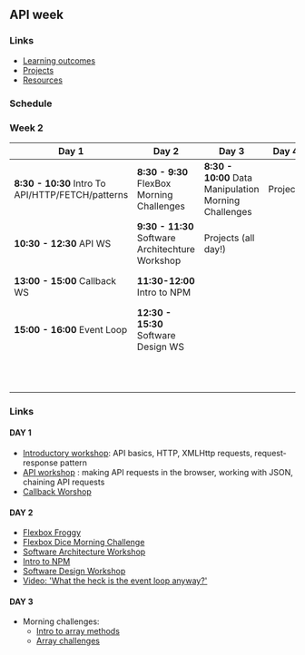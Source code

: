 ## API week

### Links

* [Learning outcomes](/coursebook/week-2/learning-outcomes.md)
* [Projects](/coursebook/week-2/project.md)
* [Resources](/coursebook/week-2/resources.md)

### Schedule
### Week 2
Day 1|Day 2|Day 3|Day 4| Day 5 
---|---|---|---|---
**8:30 - 10:30** Intro To API/HTTP/FETCH/patterns|**8:30 - 9:30** FlexBox Morning Challenges |**8:30 - 10:00** Data Manipulation Morning Challenges| Projects| **8:30 - 9:30** Code review
**10:30 - 12:30** API WS |**9:30 - 11:30** Software Architechture Workshop|Projects (all day!)|| **9:30 - 11:30** Respond to issues
**13:00 - 15:00** Callback WS|**11:30-12:00** Intro to NPM|||**11:30-12:30** Presentation planning
**15:00 - 16:00** Event Loop|**12:30 - 15:30** Software Design WS||| **13:00 - 14:00** Presentations 
|||||**14:00-16:00** Stop Go Continues!

### Links 

#### DAY 1

- [Introductory workshop](https://github.com/shiryz/api-workshop): API basics, HTTP, XMLHttp requests, request-response pattern
- [API workshop](https://github.com/m4v15/ws-github-api) : making API requests in the browser, working with JSON, chaining API requests
- [Callback Worshop](https://github.com/shiryz/call-it-back)


#### DAY 2

- [Flexbox Froggy](http://flexboxfroggy.com/)
- [Flexbox Dice Morning Challenge](https://github.com/smarthutza/flexbox-workshop)
- [Software Architecture Workshop](https://github.com/foundersandcoders/Workshop-Software-Architecture-Design)
- [Intro to NPM](https://github.com/foundersandcoders/npm-introduction)
- [Software Design Workshop](https://github.com/foundersandcoders/ws-software-design-js)
- [Video: 'What the heck is the event loop anyway?'](https://www.youtube.com/watch?v=8aGhZQkoFbQ&t=5s)



#### DAY 3

- Morning challenges:
  - [Intro to array methods](https://github.com/m4v15/array-methods)
  - [Array challenges](https://github.com/foundersandcoders/mc-objects-and-arrays)

